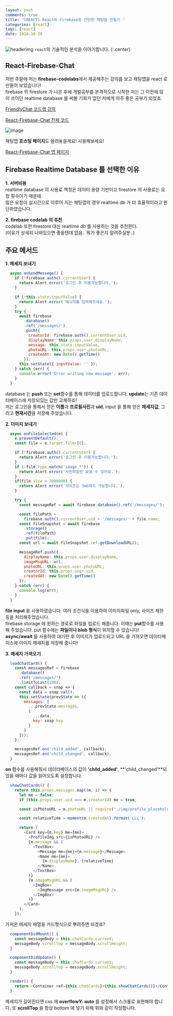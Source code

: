 ```yaml
---
layout: post
comments: true
title: '[REACT] React와 Firebase로 간단한 채팅앱 만들기 '
categories: [react]
tags: [react]
date: 2018-10-28
---
```


![headerimg](/assets/img/subcate/react.gif)
`react`의 기술적인 분석을 이야기합니다.
{:.center}

## React-Firebase-Chat

저번 주말에 저는 **firebase-codelabs**에서 제공해주는 강의를 보고 채팅앱을 react 로 만들어 보았습니다!<br>
firebase 의 firestore 가 나온 후에 개발공부를 본격적으로 시작한 저는 그 이전에 많이 쓰이던 realtime database 를
써볼 기회가 없던 저에게 아주 좋은 공부가 되었죠.

[FriendlyChat 코드랩 강의](https://codelabs.developers.google.com/codelabs/firebase-web/#0)

[React-Firebase-Chat 전체 코드](https://github.com/huurray/react-firebase-chat)

![image](/assets/img/post/react-firebase-chat/0.png)

채팅앱 **호스팅 페이지**도 올려놓을게요! 사용해보세요!

[React-Firebase-Chat 앱 페이지](https://react-firebase-chat-3acad.firebaseapp.com/)

## Firebase Realtime Database 를 선택한 이유

**1. 서버비용**<br>
realtime database 의 사용료 책정은 데이터 용량 기반이고 firestore 의 사용료는 요청 횟수이기 때문에 <br>
많은 요청이 실시간으로 이루어 지는 채팅앱의 경우 realtime db 가 더 효율적이라고 판단하였습니다.

**2. firebase codelab 의 추천**<br>
codelab 또한 firestore 대신 realtime db 를 사용하는 것을 추천한다.<br>
(이유가 상세히 나와있으면 좋을텐데 없음.. 뭐가 좋은지 알려주실분..)

## 주요 메서드

**1. 메세지 보내기**<br>

```javascript
  async onSendMessege() {
    if (!firebase.auth().currentUser) {
      return Alert.error('로그인 후 이용가능합니다.');
    }

    if (!this.state.inputValue) {
      return Alert.error('메시지를 입력해주세요.');
    }
    try {
      await firebase
        .database()
        .ref('/messages/')
        .push({
          creatorId: firebase.auth().currentUser.uid,
          displayName: this.props.user.displayName,
          message: this.state.inputValue,
          photoURL: this.props.user.photoURL,
          createdAt: new Date().getTime()
        });
      this.setState({ inputValue: '' });
    } catch (err) {
      console.error('Error writing new message', err);
    }
  }
```

database 는 **push** 또는 **set**함수를 통해 데이터를 업로드합니다. **update**는 기존 데이터베이스에 저장되있는 값만 교체하죠!<br>
저는 로그인을 통해서 얻은 **이름**과 **프로필사진**과 **uid**, input 을 통해 얻은 **메세지값**, 그리고 **현재시간**을 저장해 주었습니다.

**2. 이미지 보내기**<br>

```javascript
  async onFileSelected(e) {
    e.preventDefault();
    const file = e.target.files[0];

    if (!firebase.auth().currentUser) {
      return Alert.error('로그인 후 이용가능합니다.');
    }
    if (!file.type.match('image.*')) {
      return Alert.error('사진파일만 보낼 수 있어요.');
    }
    if(file.size > 2000000) {
      return Alert.error('사이즈는 3mb까지 가능합니다.');
    }

    try {
      const messageRef = await firebase.database().ref('/messages/');

      const filePath =
        firebase.auth().currentUser.uid + '/messages/' + file.name;
      const fileSnapshot = await firebase
        .storage()
        .ref(filePath)
        .put(file);
      const url = await fileSnapshot.ref.getDownloadURL();

      messageRef.push({
        displayName: this.props.user.displayName,
        imageMsgURL: url,
        photoURL: this.props.user.photoURL,
        creatorId: this.props.user.uid,
        createdAt: new Date().getTime()
      });
    } catch (err) {
      console.log(err);
    }
  }
```

**file input** 을 사용하였습니다. 여러 조건식을 이용하여 이미지파일 only, 사이즈 제한 등을 처리해주었습니다.<br>
firebase storage 에 원하는 경로로 파일을 업로드 해줍니다. 이때는 **put**함수를 사용해 주었습니다. put 함수에는 **파일이나 blob 형식**이 위치할 수 있습니다!<br>
**async/await** 를 사용하여 대기한 후 이미지가 업로드되고 URL 을 가져오면 데이터메이스에 이미지 메세지를 저장해 줍니다!

**3. 메세지 가져오기**<br>

```javascript
  loadChatCard() {
    const messagesRef = firebase
      .database()
      .ref('/messages/')
      .limitToLast(100);
    const callback = snap => {
      const data = snap.val();
      this.setState(prevState => ({
        messages: [
          ...prevState.messages,
          {
            ...data,
            key: snap.key
          }
        ]
      }));
    };

    messagesRef.on('child_added', callback);
    messagesRef.on('child_changed', callback);
  }
```

**on** 함수를 사용해줘서 데이터베이스의 값이 **'child_added'**, **'child_changed'**되었을 때마다 값을 읽어오도록 설정합니다.

```javascript
  showChatCards() {
    return this.props.messages.map((m, i) => {
      let me = false;
      if (this.props.user.uid === m.creatorId) me = true;

      const isPhotoURL = m.photoURL || require('./img/profile_placeholder.png');

      const relativeTime = moment(m.createdAt).format('LLL');

      return (
        <Card key={m.key} me={me}>
          <ProfileImg src={isPhotoURL} />
          {m.message && (
            <TextBox>
              <Message me={me}>{m.message}</Message>
              <Name me={me}>
                {m.displayName}, {relativeTime}
              </Name>
            </TextBox>
          )}
          {m.imageMsgURL && (
            <ImgBox>
              <ImgMessage src={m.imageMsgURL} />
            </ImgBox>
          )}
        </Card>
      );
    });
```

가져온 메세지 배열을 카드형식으로 뿌려주면 되겠죠?

```javascript
  componentDidMount() {
    const messageBody = this.chatCards.current;
    messageBody.scrollTop = messageBody.scrollHeight;
  }

  componentDidUpdate() {
    const messageBody = this.chatCards.current;
    messageBody.scrollTop = messageBody.scrollHeight;
  }

  render() {
    return <Container ref={this.chatCards}>{this.showChatCards()}</Container>;
  }
```

메세지가 길어진다면 css 에 **overflowY: auto** 를 설정해서 스크롤로 표현해야 합니다.
또 **scrollTop** 을 항상 bottom 에 넣기 위해 위와 같이 작성합니다.
